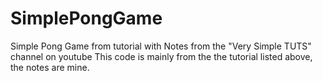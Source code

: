 # SimplePongGame
Simple Pong Game from tutorial with Notes from the "Very Simple TUTS" channel on youtube
This code is mainly from the the tutorial listed above, the notes are mine.
